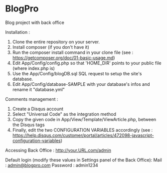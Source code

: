 # BlogPro
Blog project with back office

Installation :
1. Clone the entire repository on your server.
2. Install composer (if you don't have it)
3. Run the composer install command in your clone file (see : https://getcomposer.org/doc/01-basic-usage.md)
4. Edit App/Config/config.php so that 'HOME_DIR' points to your public file (where index.php is)
5. Use the App/Config/blogDB.sql SQL request to setup the site's database.
6. Edit App/Config/database-SAMPLE with your database's infos and rename it "database.yml"

Comments management :
1. Create a Disqus account
2. Select "Universal Code" as the integration method
3. Copy the given code in App/View/Template/ViewArticle.php, between the Disqus tags
4. Finally, edit the two CONFIGURATION VARIABLES accordingly (see : https://help.disqus.com/customer/portal/articles/472098-javascript-configuration-variables)

Accessing Back Office :
http://your.URL.com/admin

Default login (modify these values in Settings panel of the Back Office):
Mail : admin@blogpro.com
Password : admin1234

